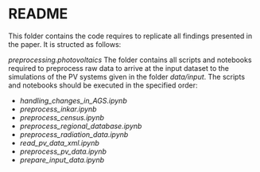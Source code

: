 # README

This folder contains the code requires to replicate all findings presented in the paper. It is structed as follows:

*preprocessing.photovoltaics* 
The folder contains all scripts and notebooks required to preprocess raw data to arrive at the input dataset to the simulations of the PV systems given in the folder *data/input*. The scripts and notebooks should be executed in the specified order:

- *handling_changes_in_AGS.ipynb*
- *preprocess_inkar.ipynb*
- *preprocess_census.ipynb*
- *preprocess_regional_database.ipynb*
- *preprocess_radiation_data.ipynb*
- *read_pv_data_xml.ipynb*
- *preprocess_pv_data.ipynb*
- *prepare_input_data.ipynb*
